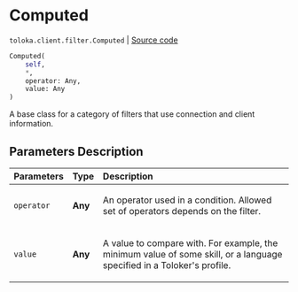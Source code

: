 # Computed
`toloka.client.filter.Computed` | [Source code](https://github.com/Toloka/toloka-kit/blob/v1.1.0.post1/src/client/filter.py#L198)

```python
Computed(
    self,
    *,
    operator: Any,
    value: Any
)
```

A base class for a category of filters that use connection and client information.

## Parameters Description

| Parameters | Type | Description |
| :----------| :----| :-----------|
`operator`|**Any**|<p>An operator used in a condition. Allowed set of operators depends on the filter.</p>
`value`|**Any**|<p>A value to compare with. For example, the minimum value of some skill, or a language specified in a Toloker&#x27;s profile.</p>
